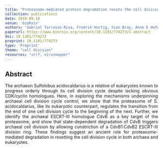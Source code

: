 ```yaml
---
title: "Proteasome-mediated protein degradation resets the cell division cycle and triggers ESCRT-III-mediated cytokinesis in an archaeon"
collection: publications
date: 2019-09-18
venue: 'bioRxiv'
authors: 'Gabriel Tarrason Risa, Fredrik Hurtig, Sian Bray, Anne E Hafner, Lena Harker-Kirschneck, Peter Faull, Colin Davis, Dimitra Papatziamou, Delyan R Mutavchiev, Catherine Fan, Leticia Meneguello, Andre Arashiro Pulschen, Gautam Dey, Siân Culley, Mairi Kilkenny, Luca Pellegrini, Robertus AM de Bruin, Ricardo Henriques, Ambrosius P Snijders, Anđela Šarić, Ann-Christin Lindås, Nick Robinson, Buzz Baum'
paperurl: https://www.biorxiv.org/content/10.1101/774273v1.abstract
doi: 10.1101/774273
preprint: 10.1101/774273
type: 'Preprint'
theme: "cell division"
resources: "srrf, virusmapper"
---
```


<h2> Abstract </h2>
<p align= "justify">
The archaeon Sulfolobus acidocaldarius is a relative of eukaryotes known to progress orderly through its cell division cycle despite lacking obvious CDK/cyclin homologues. Here, in exploring the mechanisms underpinning archaeal cell division cycle control, we show that the proteasome of S. acidocaldarius, like its eukaryotic counterpart, regulates the transition from the end of one cell division cycle to the beginning of the next. Further, we identify the archaeal ESCRT-III homologue CdvB as a key target of the proteasome, and show that state-dependent degradation of CdvB triggers archaeal cell division by allowing constriction of a CdvB1:CdvB2 ESCRT-III division ring. These findings suggest an ancient role for proteasome-mediated degradation in resetting the cell division cycle in both archaea and eukaryotes.

